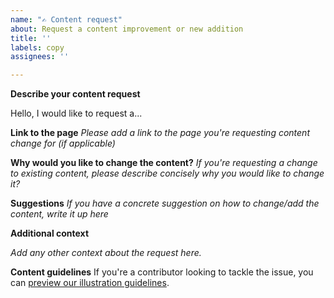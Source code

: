 ```yaml
---
name: "✍️ Content request"
about: Request a content improvement or new addition
title: ''
labels: copy
assignees: ''

---
```


**Describe your content request**

Hello, I would like to request a...

**Link to the page**
_Please add a link to the page you're requesting content change for (if applicable)_

**Why would you like to change the content?**
_If you're requesting a change to existing content, please describe concisely why you would like to change it?_

**Suggestions**
_If you have a concrete suggestion on how to change/add the content, write it up here_

**Additional context**

_Add any other context about the request here._

**Content guidelines**
If you're a contributor looking to tackle the issue, you can [preview our illustration guidelines](https://bitcoin.design/guide/contribute/content-guidelines/).
